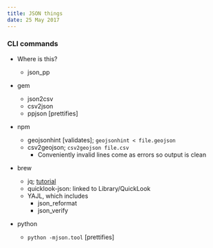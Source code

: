 ```yaml
---
title: JSON things
date: 25 May 2017
---
```


### CLI commands

- Where is this?
	- json_pp

- gem
	- json2csv
	- csv2json
	- ppjson [prettifies]

- npm
	- geojsonhint [validates]; `geojsonhint < file.geojson`
	- csv2geojson; `csv2geojson file.csv`
    	- Conveniently invalid lines come as errors so output is clean

- brew
	- jq; [tutorial](http://programminghistorian.github.io/ph-submissions/lessons/json-and-jq.html)
	- quicklook-json: linked to Library/QuickLook
	- YAJL, which includes
		- json_reformat
		- json_verify

- python
	- `python -mjson.tool` [prettifies]

